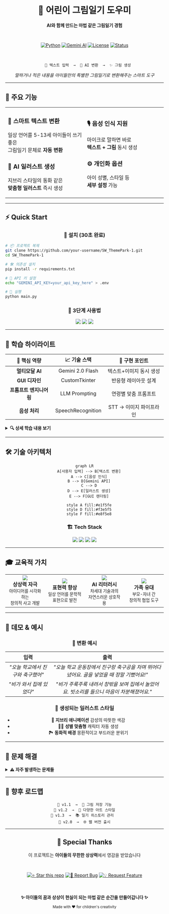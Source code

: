 <div align="center">

# 🌟 어린이 그림일기 도우미

**AI와 함께 만드는 마법 같은 그림일기 경험**

<br>

[![Python](https://img.shields.io/badge/Python-3.11.12-3776AB?style=flat-square&logo=python&logoColor=white)](https://python.org)
[![Gemini AI](https://img.shields.io/badge/Gemini_2.0-4285F4?style=flat-square&logo=google&logoColor=white)](https://ai.google.dev)
[![License](https://img.shields.io/badge/License-MIT-brightgreen?style=flat-square)](LICENSE)
[![Status](https://img.shields.io/badge/Status-Active-success?style=flat-square)](.)

<br>

```
   🎨 텍스트 입력  →  🤖 AI 변환  →  ✨ 그림 생성
```

*말하거나 적은 내용을 아이들만의 특별한 그림일기로 변환해주는 스마트 도구*

</div>

---

## 🚀 **주요 기능**

<table>
<tr>
<td width="50%">

### 📝 **스마트 텍스트 변환**
일상 언어를 5-13세 아이들이 쓰기 좋은  
그림일기 문체로 **자동 변환**

### 🎨 **AI 일러스트 생성**  
지브리 스타일의 동화 같은  
**맞춤형 일러스트** 즉시 생성

</td>
<td width="50%">

### 🎙️ **음성 인식 지원**
마이크로 말하면 바로  
**텍스트 + 그림** 동시 생성

### ⚙️ **개인화 옵션**
아이 성별, 스타일 등  
**세부 설정** 가능

</td>
</tr>
</table>

---

## ⚡ **Quick Start**

<div align="center">

### 🔧 **설치 (30초 완료)**

</div>

```bash
# 📦 프로젝트 복제
git clone https://github.com/your-username/SW_ThemePark-1.git
cd SW_ThemePark-1

# 🛠️ 의존성 설치
pip install -r requirements.txt

# 🔑 API 키 설정
echo "GEMINI_API_KEY=your_api_key_here" > .env

# 🚀 실행
python main.py
```

<div align="center">

### 🎯 **3단계 사용법**

<img src="https://img.shields.io/badge/1-텍스트_입력-4CAF50?style=for-the-badge" />
<img src="https://img.shields.io/badge/2-AI_변환-2196F3?style=for-the-badge" />
<img src="https://img.shields.io/badge/3-그림_완성-FF9800?style=for-the-badge" />

</div>

---

## 🧠 **학습 하이라이트**

<div align="center">

| 🎯 **핵심 역량** | 📈 **기술 스택** | 🔬 **구현 포인트** |
|:---:|:---:|:---:|
| **멀티모달 AI** | Gemini 2.0 Flash | 텍스트+이미지 동시 생성 |
| **GUI 디자인** | CustomTkinter | 반응형 레이아웃 설계 |
| **프롬프트 엔지니어링** | LLM Prompting | 연령별 맞춤 프롬프트 |
| **음성 처리** | SpeechRecognition | STT → 이미지 파이프라인 |

</div>

<details>
<summary><b>🔍 상세 학습 내용 보기</b></summary>

<br>

**🤖 AI 통합 개발**
- Gemini API의 멀티모달 응답 처리 로직 구현
- 실시간 텍스트-이미지 생성 파이프라인 구축

**🎨 사용자 경험 설계**  
- 어린이 친화적 UI/UX 패턴 연구 및 적용
- 색상 심리학을 활용한 인터페이스 디자인

**⚡ 성능 최적화**
- 이미지 바이트 스트림 효율적 처리
- GUI 스레드 블로킹 방지 비동기 패턴

</details>

---

## 🛠️ **기술 아키텍처**

<div align="center">

```mermaid
graph LR
    A[사용자 입력] --> B[텍스트 변환]
    A --> C[음성 인식]
    B --> D[Gemini API]
    C --> D
    D --> E[일러스트 생성]
    E --> F[GUI 렌더링]
    
    style A fill:#e1f5fe
    style D fill:#f3e5f5
    style F fill:#e8f5e8
```

</div>

<div align="center">

### 🏗️ **Tech Stack**

<img src="https://img.shields.io/badge/Frontend-CustomTkinter-00C4B4?style=flat-square&logo=tkinter" />
<img src="https://img.shields.io/badge/AI-Gemini_API-4285F4?style=flat-square&logo=google" />
<img src="https://img.shields.io/badge/Speech-SpeechRecognition-FF6B6B?style=flat-square&logo=microphone" />
<img src="https://img.shields.io/badge/Image-Pillow-FFD43B?style=flat-square&logo=python" />

</div>

---

## 🎓 **교육적 가치**

<table>
<tr>
<td align="center" width="25%">
<img src="https://img.shields.io/badge/창의력-💡-brightgreen?style=for-the-badge" /><br>
<b>상상력 자극</b><br>
<small>아이디어를 시각화하는<br>창의적 사고 개발</small>
</td>
<td align="center" width="25%">
<img src="https://img.shields.io/badge/언어력-📚-blue?style=for-the-badge" /><br>
<b>표현력 향상</b><br>
<small>일상 언어를 문학적<br>표현으로 발전</small>
</td>
<td align="center" width="25%">
<img src="https://img.shields.io/badge/기술_친화-🤖-purple?style=for-the-badge" /><br>
<b>AI 리터러시</b><br>
<small>차세대 기술과의<br>자연스러운 상호작용</small>
</td>
<td align="center" width="25%">
<img src="https://img.shields.io/badge/소통-👨‍👩‍👧‍👦-orange?style=for-the-badge" /><br>
<b>가족 유대</b><br>
<small>부모-자녀 간<br>창의적 협업 도구</small>
</td>
</tr>
</table>

---

## 🎪 **데모 & 예시**

<div align="center">

### 📸 **변환 예시**

| **입력** | **출력** |
|:---:|:---:|
| *"오늘 학교에서 친구와 축구했어"* | *"오늘 학교 운동장에서 친구랑 축구공을 차며 뛰어다녔어요. 골을 넣었을 때 정말 기뻤어요!"* |
| *"비가 와서 집에 있었다"* | *"비가 주룩주룩 내려서 창밖을 보며 집에서 놀았어요. 빗소리를 들으니 마음이 차분해졌어요."* |

### 🎨 **생성되는 일러스트 스타일**
- 🌈 **지브리 애니메이션** 감성의 따뜻한 색감
- 👦👧 **성별 맞춤형** 캐릭터 자동 생성  
- 🏞️ **동화적 배경** 몽환적이고 부드러운 분위기

</div>

---

## 🔧 **문제 해결**

<details>
<summary><b>⚠️ 자주 발생하는 문제들</b></summary>

<br>

**🔴 PyAudio 설치 실패 (Windows)**
```bash
pip install pipwin
pipwin install pyaudio
```

**🔴 API 키 인식 오류**
- `.env` 파일이 프로젝트 루트에 있는지 확인
- API 키가 `AIza...`로 시작하는지 확인

**🔴 음성 인식 실패**
- 마이크 권한 확인
- 조용한 환경에서 명확한 발음으로 테스트

</details>

---

## 🚀 **향후 로드맵**

<div align="center">

```
🎯 v1.1  →  💾 그림 저장 기능
🎯 v1.2  →  🎨 다양한 아트 스타일
🎯 v1.3  →  📚 일기 히스토리 관리  
🎯 v2.0  →  🌐 웹 버전 출시
```

</div>

---

<div align="center">

## 💝 **Special Thanks**

이 프로젝트는 **아이들의 무한한 상상력**에서 영감을 받았습니다

<br>

[![⭐ Star this repo](https://img.shields.io/badge/⭐-Star_this_repo-yellow?style=for-the-badge)](.)
[![🐛 Report Bug](https://img.shields.io/badge/🐛-Report_Bug-red?style=for-the-badge)](../../issues)
[![💡 Request Feature](https://img.shields.io/badge/💡-Request_Feature-brightgreen?style=for-the-badge)](../../issues)

<br>

**✨ 아이들의 꿈과 상상이 현실이 되는 마법 같은 순간을 만들어갑니다 ✨**

<sub>Made with ❤️ for children's creativity</sub>

</div>

